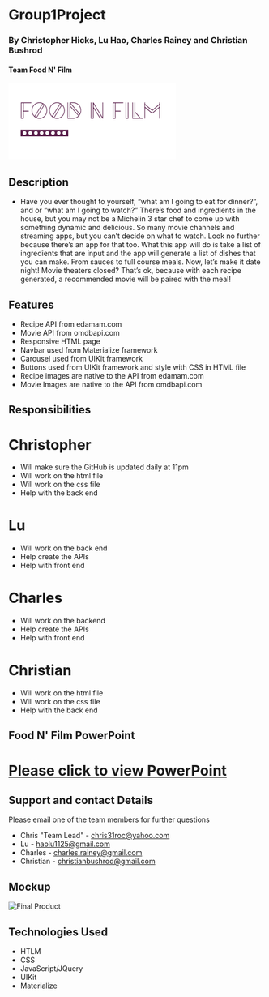 # Group1Project
### By Christopher Hicks, Lu Hao, Charles Rainey and Christian Bushrod
#### Team Food N' Film
![Logo](/Assets/project-logo.png "Logo")
## Description
- Have you ever thought to yourself, “what am I going to eat for dinner?”,  and or “what am I going to watch?” There’s food and ingredients in the house, but you may not be a Michelin 3 star chef to come up with something dynamic and delicious. So many movie channels and streaming apps, but you can’t decide on what to watch. Look no further because there’s an app for that too. What this app will do is take a list of ingredients that are input and the app will generate a list of dishes that you can make. From sauces to full course meals. Now, let’s make it date night! Movie theaters closed? That’s ok, because with each recipe generated, a recommended movie will be paired with the meal!
## Features
* Recipe API from edamam.com
* Movie API from omdbapi.com
* Responsive HTML page
* Navbar used from Materialize framework
* Carousel used from UIKit framework
* Buttons used from UIKit framework and style with CSS in HTML file
* Recipe images are native to the API from edamam.com
* Movie Images are native to the API from omdbapi.com
## Responsibilities
# Christopher
- Will make sure the GitHub is updated daily at 11pm
- Will work on the html file
- Will work on the css file
- Help with the back end
# Lu
- Will work on the back end
- Help create the APIs
- Help with front end
# Charles
- Will work on the backend
- Help create the APIs
- Help with front end
# Christian
- Will work on the html file
- Will work on the css file
- Help with the back end
## Food N' Film PowerPoint
# [Please click to view PowerPoint](https://docs.google.com/presentation/d/1DtsCQwjJLIk4DGnhPlJ3ey25PmBR_1jPDoINuZgS2yw/edit#slide=id.gb3b85a080e_0_1572)
## Support and contact Details
Please email one of the team members for further questions
- Chris "Team Lead" - chris31roc@yahoo.com
- Lu - haolu1125@gmail.com
- Charles - charles.rainey@gmail.com
- Christian - christianbushrod@gmail.com
## Mockup
![Final Product](/Assets/foodnfilm-final.png "Final Product")
## Technologies Used
- HTLM
- CSS
- JavaScript/JQuery
- UIKit
- Materialize